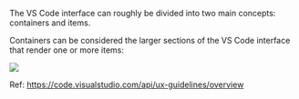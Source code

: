 The VS Code interface can roughly be divided into two main concepts: containers and items. 

Containers can be considered the larger sections of the VS Code interface that render one or more items:

![](https://code.visualstudio.com/assets/api/ux-guidelines/examples/architecture-containers.png)

Ref: https://code.visualstudio.com/api/ux-guidelines/overview